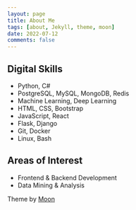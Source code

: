 ```yaml
---
layout: page
title: About Me
tags: [about, Jekyll, theme, moon]
date: 2022-07-12
comments: false
---
```

    
## Digital Skills
* Python, C#
* PostgreSQL, MySQL, MongoDB, Redis
* Machine Learning, Deep Learning
* HTML, CSS, Bootstrap
* JavaScript, React
* Flask, Django
* Git, Docker
* Linux, Bash

## Areas of Interest
* Frontend & Backend Development
* Data Mining & Analysis


Theme by [Moon](https://taylantatli.github.io/Moon/moon-theme/)
